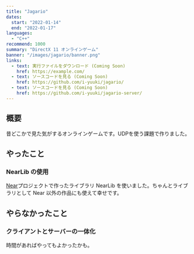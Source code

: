 ```yaml
---
title: "Jagario"
dates:
  start: "2022-01-14"
  end: "2022-01-17"
languages:
  - "C++"
recommend: 1000
summary: "DirectX 11 オンラインゲーム"
banner: "/images/jagario/banner.png"
links:
  - text: 実行ファイルをダウンロード (Coming Soon)
    href: https://example.com/
  - text: ソースコードを見る (Coming Soon)
    href: https://github.com/i-yuuki/jagario/
  - text: ソースコードを見る (Coming Soon)
    href: https://github.com/i-yuuki/jagario-server/
---
```


## 概要

昔どこかで見た気がするオンラインゲームです。UDPを使う課題で作りました。

## やったこと

### NearLib の使用

[Near](/projects/near)プロジェクトで作ったライブラリ NearLib を使いました。ちゃんとライブラリとして Near 以外の作品にも使えて幸せです。

## やらなかったこと

### クライアントとサーバーの一体化

時間があればやってもよかったかも。
